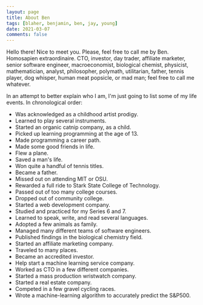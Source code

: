 ```yaml
---
layout: page
title: About Ben
tags: [blaher, benjamin, ben, jay, young]
date: 2021-03-07
comments: false
---
```


Hello there! Nice to meet you. Please, feel free to call me by Ben. Homosapien extraordinaire. CTO, investor, day trader, affiliate marketer, senior software engineer, macroeconomist, biological chemist, physicist, mathematician, analyst, philosopher, polymath, utilitarian, father, tennis player, dog whisper, human meat popsicle, or mad man; feel free to call me whatever.

In an attempt to better explain who I am, I'm just going to list some of my life events. In chronological order:
 * Was acknowledged as a childhood artist prodigy.
 * Learned to play several instruments.
 * Started an organic catnip company, as a child.
 * Picked up learning programming at the age of 13.
 * Made programming a career path.
 * Made some good friends in life.
 * Flew a plane.
 * Saved a man's life.
 * Won quite a handful of tennis titles.
 * Became a father.
 * Missed out on attending MIT or OSU.
 * Rewarded a full ride to Stark State College of Technology.
 * Passed out of too many college courses.
 * Dropped out of community college.
 * Started a web development company.
 * Studied and practiced for my Series 6 and 7.
 * Learned to speak, write, and read several languages.
 * Adopted a few animals as family.
 * Managed many different teams of software engineers.
 * Published findings in the biological chemistry field.
 * Started an affiliate marketing company.
 * Traveled to many places.
 * Became an accredited investor.
 * Help start a machine learning service company.
 * Worked as CTO in a few different companies.
 * Started a mass production wristwatch company.
 * Started a real estate company.
 * Competed in a few gravel cycling races.
 * Wrote a machine-learning algorithm to accurately predict the S&amp;P500.
